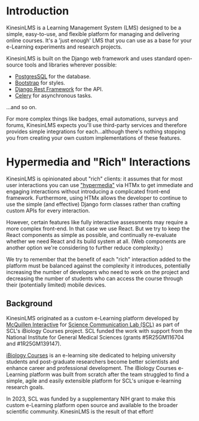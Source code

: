 # Introduction

KinesinLMS is a Learning Management System (LMS) designed to be a simple, easy-to-use, and flexible platform for
managing and delivering online courses. It's a 'just enough' LMS that you can use as a base for your e-Learning
experiments and research projects.

KinesinLMS is built on the Django web framework and uses standard open-source tools and libraries wherever
possible:

- [PostgresSQL](https://www.postgresql.org/) for the database.
- [Bootstrap](https://getbootstrap.com/) for styles.
- [Django Rest Framework](https://www.django-rest-framework.org/) for the API.
- [Celery](https://docs.celeryq.dev/) for asynchronous tasks.

...and so on.

For more complex things like badges, email automations, surveys and forums, KinesinLMS expects you'll use third-party
services and therefore provides simple integrations for each...although there's nothing stopping you from creating your
own custom implementations of these features.

# Hypermedia and "Rich" Interactions

KinesinLMS is opinionated about "rich" clients: it assumes that for most user interactions you can
use ["hypermedia"](https://hypermedia.systems/) via HTMx to get immediate and engaging interactions without
introducing a complicated front-end framework. Furthermore, using HTMx allows the developer to continue to
use the simple (and effective) Django form classes rather than crafting custom APIs for every interaction.

However, certain features like fully interactive assessments may require a more complex
front-end. In that case we use React. But we try to keep the React components as simple as possible, and continually
re-evaluate whether we need React and its build system at all. (Web components are another option we're considering to
further reduce complexity.)

We try to remember that the benefit of each "rich" interaction added to the platform must be balanced against the
complexity it introduces, potentially increasing the number of developers who need to work on the project and decreasing
the number of students who can access the course through their (potentially limited) mobile devices.

## Background

KinesinLMS originated as a custom e-Learning platform developed
by [McQuillen Interactive](https://www.mcquilleninterative.com)
for [Science Communication Lab (SCL)](https://www.sciencecommunicationlab.org/) as part of SCL's iBiology Courses project.
SCL funded the work with support from the National Institute for General Medical Sciences (grants #5R25GM116704 and
#1R25GM139147).

[iBiology Courses](https://courses.ibiology.org) is an e-learning site dedicated to helping university students and
post-graduate researchers become better scientists and enhance career and professional development. The iBiology Courses
e-Learning platform was built from scratch after the team struggled to find a simple, agile and easily extensible
platform for SCL's unique e-learning research goals.

In 2023, SCL was funded by a supplementary NIH grant to make this custom e-Learning platform open source and available
to the broader scientific community. KinesinLMS is the result of that effort!


